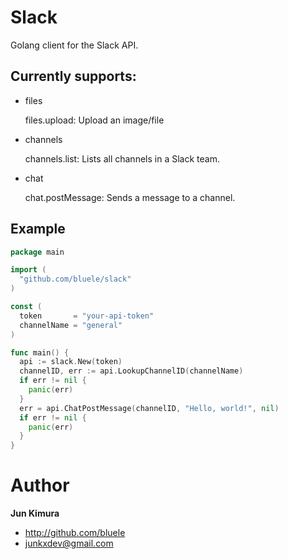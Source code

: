 # Slack

Golang client for the Slack API.

## Currently supports:

* files

    files.upload: Upload an image/file

* channels

    channels.list: Lists all channels in a Slack team.

* chat

    chat.postMessage: Sends a message to a channel.

## Example

```go
package main

import (
  "github.com/bluele/slack"
)

const (
  token       = "your-api-token"
  channelName = "general"
)

func main() {
  api := slack.New(token)
  channelID, err := api.LookupChannelID(channelName)
  if err != nil {
    panic(err)
  }
  err = api.ChatPostMessage(channelID, "Hello, world!", nil)
  if err != nil {
    panic(err)
  }
}
```

# Author

**Jun Kimura**

* <http://github.com/bluele>
* <junkxdev@gmail.com>
